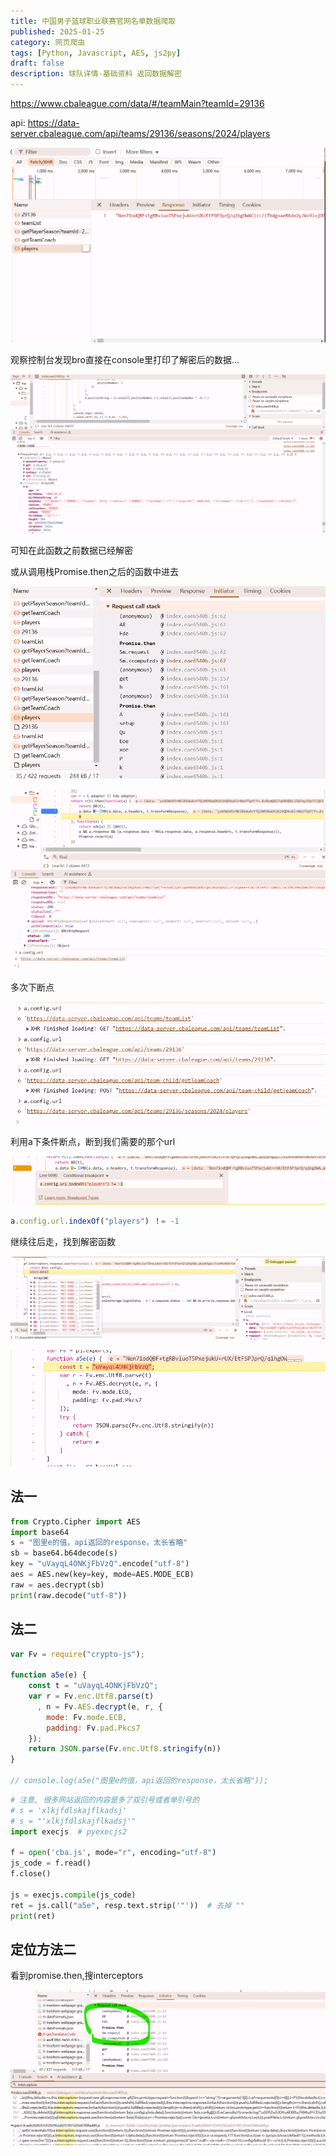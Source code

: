 ```yaml
---
title: 中国男子篮球职业联赛官网名单数据爬取
published: 2025-01-25
category: 网页爬虫
tags: [Python, Javascript, AES, js2py]
draft: false
description: 球队详情-基础资料 返回数据解密
---
```


https://www.cbaleague.com/data/#/teamMain?teamId=29136

api: https://data-server.cbaleague.com/api/teams/29136/seasons/2024/players

![image-20250125192353467](cba.assets/image-20250125192353467.png)

观察控制台发现bro直接在console里打印了解密后的数据...

![image-20250125193023805](cba.assets/image-20250125193023805.png)

可知在此函数之前数据已经解密

或从调用栈Promise.then之后的函数中进去

![image-20250125195551487](cba.assets/image-20250125195551487.png)

![image-20250125195708032](cba.assets/image-20250125195708032.png)

多次下断点

![image-20250125200747921](cba.assets/image-20250125200747921.png)

利用a下条件断点，断到我们需要的那个url

![image-20250125200948695](cba.assets/image-20250125200948695.png)

```javascript
a.config.url.indexOf("players") ！= -1
```

继续往后走，找到解密函数

![image-20250125201103560](cba.assets/image-20250125201103560.png)

![image-20250125201347616](cba.assets/image-20250125201347616.png)


## 法一

```python
from Crypto.Cipher import AES
import base64
s = "图里e的值，api返回的response，太长省略"
sb = base64.b64decode(s)
key = "uVayqL4ONKjFbVzQ".encode("utf-8")
aes = AES.new(key=key, mode=AES.MODE_ECB)
raw = aes.decrypt(sb)
print(raw.decode("utf-8"))
```

## 法二

```javascript
var Fv = require("crypto-js");

function a5e(e) {
    const t = "uVayqL4ONKjFbVzQ";
    var r = Fv.enc.Utf8.parse(t)
      , n = Fv.AES.decrypt(e, r, {
        mode: Fv.mode.ECB,
        padding: Fv.pad.Pkcs7
    });
    return JSON.parse(Fv.enc.Utf8.stringify(n))
}

// console.log(a5e("图里e的值，api返回的response，太长省略"));
```

```python
# 注意, 很多网站返回的内容是多了双引号或者单引号的
# s = 'xlkjfdlskajflkadsj'
# s = "'xlkjfdlskajflkadsj'"
import execjs  # pyexecjs2

f = open('cba.js', mode="r", encoding="utf-8")
js_code = f.read()
f.close()

js = execjs.compile(js_code)
ret = js.call("a5e", resp.text.strip('"'))  # 去掉 ""
print(ret)
```

## 定位方法二

看到promise.then,搜interceptors

![image-20250125210005458](cba.assets/image-20250125210005458.png)
